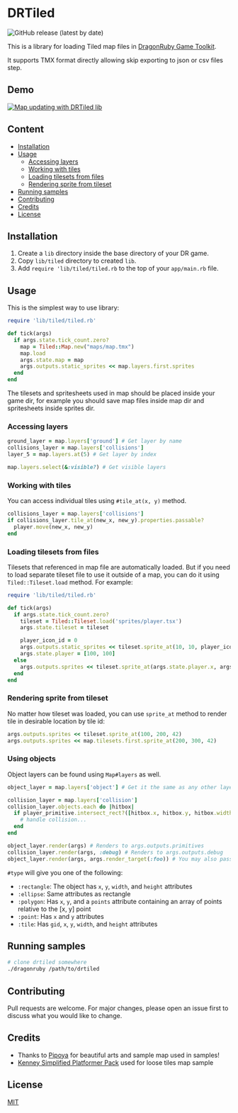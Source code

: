 # DRTiled

![GitHub release (latest by date)](https://img.shields.io/github/v/release/wildfiler/drtiled?label=version&style=plastic)

This is a library for loading Tiled map files in [DragonRuby Game Toolkit](https://dragonruby.org/toolkit/game).

It supports TMX format directly allowing skip exporting to json or csv files step.


## Demo

[![Map updating with DRTiled lib](https://img.youtube.com/vi/RrWJ3s3WA3s/0.jpg)](https://youtu.be/RrWJ3s3WA3s)

## Content

- [Installation](#installation)
- [Usage](#usage)
    * [Accessing layers](#accessing-layers)
    * [Working with tiles](#working-with-tiles)
    * [Loading tilesets from files](#loading-tilesets-from-files)
    * [Rendering sprite from tileset](#rendering-sprite-from-tileset)
- [Running samples](#running-samples)
- [Contributing](#contributing)
- [Credits](#credits)
- [License](#license)

## Installation

1. Create a `lib` directory inside the base directory of your DR game.
2. Copy `lib/tiled` directory to created `lib`.
3. Add `require 'lib/tiled/tiled.rb` to the top of your `app/main.rb` file.


## Usage

This is the simplest way to use library:

```ruby
require 'lib/tiled/tiled.rb'

def tick(args)
  if args.state.tick_count.zero?
    map = Tiled::Map.new("maps/map.tmx")
    map.load
    args.state.map = map
    args.outputs.static_sprites << map.layers.first.sprites
  end
end
```

The tilesets and spritesheets used in map should be placed inside your game dir, for example you should save map files inside map dir and spritesheets inside sprites dir.


### Accessing layers

```ruby
ground_layer = map.layers['ground'] # Get layer by name
collisions_layer = map.layers['collisions']
layer_5 = map.layers.at(5) # Get layer by index

map.layers.select(&:visible?) # Get visible layers
```

### Working with tiles

You can access individual tiles using `#tile_at(x, y)` method.

```ruby
collisions_layer = map.layers['collisions']
if collisions_layer.tile_at(new_x, new_y).properties.passable?
  player.move(new_x, new_y)
end
```

### Loading tilesets from files

Tilesets that referenced in map file are automatically loaded. But if you need to load separate tileset file to use it outside of a map, you can do it using `Tiled::Tileset.load` method. For example:

```ruby
require 'lib/tiled/tiled.rb'

def tick(args)
  if args.state.tick_count.zero?
    tileset = Tiled::Tileset.load('sprites/player.tsx')
    args.state.tileset = tileset

    player_icon_id = 0
    args.outputs.static_sprites << tileset.sprite_at(10, 10, player_icon_id)
    args.state.player = [100, 100]
  else
    args.outputs.sprites << tileset.sprite_at(args.state.player.x, args.state.player.y, 2)
  end
end
```

### Rendering sprite from tileset

No matter how tileset was loaded, you can use `sprite_at` method to render tile in desirable location by tile id:

```ruby
args.outputs.sprites << tileset.sprite_at(100, 200, 42)
args.outputs.sprites << map.tilesets.first.sprite_at(200, 300, 42)
```

### Using objects

Object layers can be found using `Map#layers` as well.

```ruby
object_layer = map.layers['object'] # Get it the same as any other layer

collision_layer = map.layers['collision']
collision_layer.objects.each do |hitbox|
  if player_primitive.intersect_rect?([hitbox.x, hitbox.y, hitbox.width, hitbox.height])
    # handle collision...
  end
end

object_layer.render(args) # Renders to args.outputs.primitives
collision_layer.render(args, :debug) # Renders to args.outputs.debug
object_layer.render(args, args.render_target(:foo)) # You may also pass in a GTK::Outputs
```

`#type` will give you one of the following:

 * `:rectangle`: The object has `x`, `y`, `width`, and `height` attributes
 * `:ellipse`: Same attributes as rectangle
 * `:polygon`: Has `x`, `y`, and a `points` attribute containing an array of
               points relative to the [x, y] point
 * `:point`: Has `x` and `y` attributes
 * `:tile`: Has `gid`, `x`, `y`, `width`, and `height` attributes

## Running samples

```bash
# clone drtiled somewhere
./dragonruby /path/to/drtiled
```

## Contributing

Pull requests are welcome. For major changes, please open an issue first to discuss what you would like to change.


## Credits

- Thanks to [Pipoya](https://pipoya.itch.io) for beautiful arts and sample map used in samples!  
- [Kenney Simplified Platformer Pack](https://www.kenney.nl/assets/simplified-platformer-pack) used for loose tiles map sample

## License
[MIT](https://choosealicense.com/licenses/mit/)

